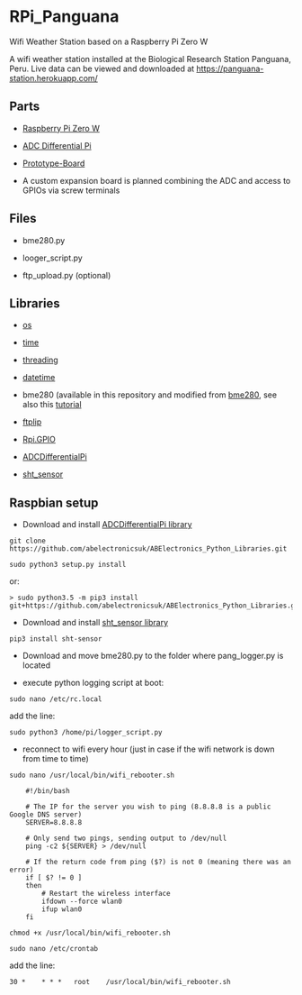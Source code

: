 # RPi_Panguana
Wifi Weather Station based on a Raspberry Pi Zero W

A wifi weather station installed at the Biological Research Station Panguana, Peru. Live data can be viewed and downloaded at https://panguana-station.herokuapp.com/

## Parts

* [Raspberry Pi Zero W](https://www.raspberrypi.org/products/raspberry-pi-zero-w/)

* [ADC Differential Pi](https://www.abelectronics.co.uk/p/65/adc-differential-pi-raspberry-pi-analogue-to-digital-converter)

* [Prototype-Board](https://www.pollin.de/p/joy-it-prototyp-board-fuer-raspberry-pi-810818)

* A custom expansion board is planned combining the ADC and access to GPIOs via screw terminals

## Files

* bme280.py

* looger_script.py

* ftp_upload.py (optional)

## Libraries

* [os](https://docs.python.org/2/library/os.html)

* [time](https://docs.python.org/2/library/time.html)

* [threading](https://docs.python.org/2/library/threading.html)

* [datetime](https://docs.python.org/2/library/datetime.html)

* bme280 (available in this repository and modified from [bme280](https://bitbucket.org/MattHawkinsUK/rpispy-misc/raw/master/python/bme280.py), see also this [tutorial](https://www.raspberrypi-spy.co.uk/2016/07/using-bme280-i2c-temperature-pressure-sensor-in-python/)

* [ftplip](https://docs.python.org/2/library/ftplib.html#module-ftplib)

* [Rpi.GPIO](https://pypi.org/project/RPi.GPIO/)

* [ADCDifferentialPi](https://www.abelectronics.co.uk/kb/article/23/python-library-and-demos)

* [sht_sensor](https://pypi.org/project/sht-sensor/)

## Raspbian setup

* Download and install [ADCDifferentialPi library](https://github.com/abelectronicsuk/ABElectronics_Python_Libraries)

```
git clone https://github.com/abelectronicsuk/ABElectronics_Python_Libraries.git
```

```
sudo python3 setup.py install
```

or:

```
> sudo python3.5 -m pip3 install git+https://github.com/abelectronicsuk/ABElectronics_Python_Libraries.git
```

* Download and install [sht_sensor library](https://github.com/kizniche/sht-sensor/)

```
pip3 install sht-sensor
```

* Download and move bme280.py to the folder where pang_logger.py is located


* execute python logging script at boot:

```
sudo nano /etc/rc.local
```

add the line: 

```
sudo python3 /home/pi/logger_script.py
```

* reconnect to wifi every hour (just in case if the wifi network is down from time to time)

```
sudo nano /usr/local/bin/wifi_rebooter.sh

    #!/bin/bash
	
	# The IP for the server you wish to ping (8.8.8.8 is a public Google DNS server)
	SERVER=8.8.8.8

	# Only send two pings, sending output to /dev/null
	ping -c2 ${SERVER} > /dev/null

	# If the return code from ping ($?) is not 0 (meaning there was an error)
	if [ $? != 0 ]
	then
	    # Restart the wireless interface
	    ifdown --force wlan0
	    ifup wlan0
	fi
```

```
chmod +x /usr/local/bin/wifi_rebooter.sh
```

```
sudo nano /etc/crontab
```

add the line:

```
30 *	* * *	root	/usr/local/bin/wifi_rebooter.sh
```


